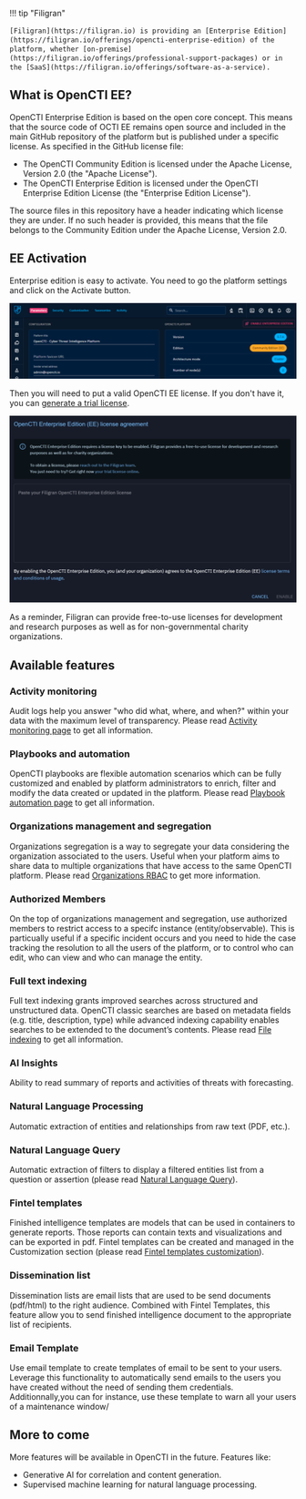 !!! tip "Filigran"

    [Filigran](https://filigran.io) is providing an [Enterprise Edition](https://filigran.io/offerings/opencti-enterprise-edition) of the platform, whether [on-premise](https://filigran.io/offerings/professional-support-packages) or in the [SaaS](https://filigran.io/offerings/software-as-a-service).

## What is OpenCTI EE?

OpenCTI Enterprise Edition is based on the open core concept. This means that the source code of OCTI EE remains open source and included in the main GitHub repository of the platform but is published under a specific license. As specified in the GitHub license file:

- The OpenCTI Community Edition is licensed under the Apache License, Version 2.0 (the "Apache License").
- The OpenCTI Enterprise Edition is licensed under the OpenCTI Enterprise Edition License (the "Enterprise Edition License").

The source files in this repository have a header indicating which license they are under. If no such header is provided, this means that the file belongs to the Community Edition under the Apache License, Version 2.0.

## EE Activation
Enterprise edition is easy to activate. You need to go the platform settings and click on the Activate button.

![OpenCTI activation](assets/enterprise-activate.png)

Then you will need to put a valid OpenCTI EE license. If you don't have it, you can [generate a trial license](https://filigran.io/enterprise-editions-trial/). 

![OpenCTI EE EULA](assets/enterprise-eula.png)

As a reminder, Filigran can provide free-to-use licenses for development and research purposes as well as for non-governmental charity organizations.

## Available features

### Activity monitoring

Audit logs help you answer "who did what, where, and when?" within your data with the maximum level of transparency. Please read [Activity monitoring page](audit/overview.md) to get all information.

### Playbooks and automation

OpenCTI playbooks are flexible automation scenarios which can be fully customized and enabled by platform administrators to enrich, filter and modify the data created or updated in the platform. Please read [Playbook automation page](../usage/automation.md) to get all information.

### Organizations management and segregation

Organizations segregation is a way to segregate your data considering the organization associated to the users. Useful when your platform aims to share data to multiple organizations that have access to the same OpenCTI platform. Please read [Organizations RBAC](../administration/organization-segregation.md) to get more information.

### Authorized Members

On the top of organizations management and segregation, use authorized members to restrict access to a specifc instance (entity/observable). This is particually useful if a specific incident occurs and you need to hide the case tracking the resolution to all the users of the platform, or to control who can edit, who can view and who can manage the entity. 


### Full text indexing

Full text indexing grants improved searches across structured and unstructured data. OpenCTI classic searches are based on metadata fields (e.g. title, description, type) while advanced indexing capability  enables  searches  to  be  extended  to  the document’s contents. Please read [File indexing](../administration/file-indexing.md) to get all information.

### AI Insights

Ability to read summary of reports and activities of threats with forecasting.

### Natural Language Processing

Automatic extraction of entities and relationships from raw text (PDF, etc.).

### Natural Language Query

Automatic extraction of filters to display a filtered entities list from a question or assertion (please read [Natural Language Query](../usage/refine-content.md#nlq-section)).

### Fintel templates

Finished intelligence templates are models that can be used in containers to generate reports. Those reports can contain texts and visualizations and can be exported in pdf. Fintel templates can be created and managed in the Customization section (please read  [Fintel templates customization](./entities.md)).

### Dissemination list

Dissemination lists are email lists that are used to be send documents (pdf/html) to the right audience. Combined with Fintel Templates, this feature allow you to send  finished intelligence document to the appropriate list of recipients.

### Email Template

Use email template to create templates of email to be sent to your users. Leverage this functionality to automatically send emails to the users you have created without the need of sending them credentials. Additionnally,you can for instance, use these template to warn all your users of a maintenance window/


## More to come

More features will be available in OpenCTI in the future. Features like:

- Generative AI for correlation and content generation.
- Supervised machine learning for natural language processing.
